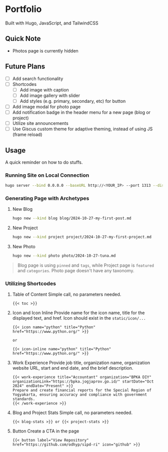 # Portfolio

Built with Hugo, JavaScript, and TailwindCSS

## Quick Note

- Photos page is currently hidden

## Future Plans

- [ ] Add search functionality
- [ ] Shortcodes
  - [ ] Add image with caption
  - [ ] Add image gallery with slider
  - [ ] Add styles (e.g. primary, secondary, etc) for button
- [ ] Add image modal for photo page
- [ ] Add notification badge in the header menu for a new page (blog or project)
- [ ] Utilize site announcements
- [ ] Use Giscus custom theme for adaptive theming, instead of using JS (frame reload)

## Usage

A quick reminder on how to do stuffs.

### Running Site on Local Connection

```bash
hugo server --bind 0.0.0.0 --baseURL http://<YOUR_IP> --port 1313 --disableFastRender
```

### Generating Page with Archetypes

1. New Blog

   ```bash
   hugo new --kind blog blog/2024-10-27-my-first-post.md
   ```

2. New Project

   ```bash
   hugo new --kind project project/2024-10-27-my-first-project.md
   ```

3. New Photo

   ```bash
   hugo new --kind photo photo/2024-10-27-tuna.md
   ```

> Blog page is using `pinned` and `tags`, while Project page is `featured` and `categories`.
> Photo page doesn't have any taxonomy.

### Utilizing Shortcodes

1. Table of Content
   Simple call, no parameters needed.

   ```
   {{< toc >}}
   ```

2. Icon and Icon Inline
   Provide name for the icon name, title for the displayed text, and href.
   Icon should exist in the `static/icon/...`

   ```
   {{< icon name="python" title="Python" href="https://www.python.org/" >}}

   or

   {{< icon-inline name="python" title="Python" href="https://www.python.org/" >}}
   ```

3. Work Experience
   Provide job title, organization name, organization website URL, start and end date, and the brief description.

   ```
   {{< work-experience title="Accountant" organization="BPKA DIY" organizationLink="https://bpka.jogjaprov.go.id/" startDate="Oct 2024" endDate="Present" >}}
   Prepare and create financial reports for the Special Region of Yogyakarta, ensuring accuracy and compliance with government standards.
   {{< /work-experience >}}
   ```

4. Blog and Project Stats
   Simple call, no parameters needed.

   ```
   {{< blog-stats >}} or {{< project-stats >}}
   ```

5. Button
   Create a CTA in the page

   ```
   {{< button label="View Repository" href="https://github.com/odhyp/sipd-ri" icon="github" >}}
   ```
